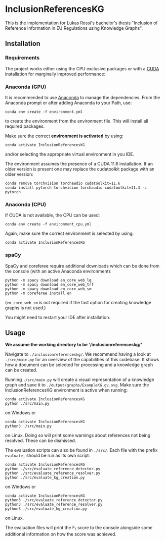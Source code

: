# InclusionReferencesKG

This is the implementation for Lukas Rossi's bachelor's thesis
"Inclusion of Reference Information in EU Regulations using Knowledge Graphs".


## Installation

### Requirements
The project works either using the CPU exclusive packages or with a [CUDA](https://docs.nvidia.com/cuda/) installation for marginally improved performance:

### Anaconda (GPU)

It is recommended to use [Anaconda](https://www.anaconda.com/) to manage the dependencies.
From the Anaconda prompt or after
adding Anaconda to your Path, use: 

```console
conda env create -f environment.yml
```

to create the environment from the environment file. This will install all required packages.

Make sure the correct **environment is activated** by using:
```console
conda activate InclusionReferencesKG
```
and/or selecting the appropriate virtual environment in you IDE.

The environment assumes the presence of a CUDA 11.6 installation. If an older
version is present one may replace the cudatoolkit package with an older version:
```
conda remove torchvision torchaudio cudatoolkit=11.6
conda install pytorch torchvision torchaudio cudatoolkit=11.3 -c pytorch
```

### Anaconda (CPU)

If CUDA is not available, the CPU can be used:

```console
conda env create -f environment_cpu.yml
```

Again, make sure the correct environment is selected by using:
```console
conda activate InclusionReferencesKG
```

### spaCy

SpaCy and coreferee require additional downloads which can be done from the console (with an active Anaconda environment):

```console
python -m spacy download en_core_web_lg
python -m spacy download en_core_web_trf
python -m spacy download en_core_web_sm
python -m coreferee install en
```

(``en_core_web_sm`` is not required if the fast option for creating knowledge graphs is not used.)


You might need to restart your IDE after installation.


## Usage

**We assume the working directory to be '/inclusionreferenceskg/'**

Navigate to ``./inclusionreferenceskg/``.
We recommend having a look at ``./src/main.py`` for an overview of the capabilities of this codebase. It shows how a document can be selected for processing and a knowledge graph can be created.

Running ``./src/main.py`` will create a visual representation of a knowledge graph and save it to ``./output/graphs/ExampleKG.gv.svg``. Make sure the InclusionReferencesKG environment is active when running:

```console
conda activate InclusionReferencesKG
python ./src/main.py
```

on Windows or

```console
conda activate InclusionReferencesKG
python3 ./src/main.py
```

on Linux.
Doing so will print some warnings about references not being resolved. These
can be dismissed.

The evaluation scripts can also be found in ``./src/``. Each file with the prefix ``evaluate_`` should be run as its own script:

```
conda activate InclusionReferencesKG
python ./src/evaluate_reference_detector.py
python ./src/evaluate_reference_resolver.py
python ./src/evaluate_kg_creation.py
```

on Windows or

```
conda activate InclusionReferencesKG
python3 ./src/evaluate_reference_detector.py
python3 ./src/evaluate_reference_resolver.py
python3 ./src/evaluate_kg_creation.py
```

on Linux.

The evaluation files will print the F<sub>1</sub> score to the console alongside some additional information on how the score was achieved. 


